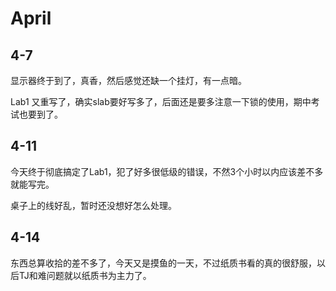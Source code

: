# April

## 4-7

显示器终于到了，真香，然后感觉还缺一个挂灯，有一点暗。

Lab1 又重写了，确实slab要好写多了，后面还是要多注意一下锁的使用，期中考试也要到了。

## 4-11

今天终于彻底搞定了Lab1，犯了好多很低级的错误，不然3个小时以内应该差不多就能写完。

桌子上的线好乱，暂时还没想好怎么处理。

## 4-14

东西总算收拾的差不多了，今天又是摸鱼的一天，不过纸质书看的真的很舒服，以后TJ和难问题就以纸质书为主力了。


